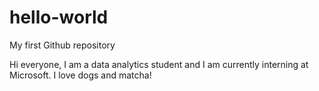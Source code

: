 # hello-world
My first Github repository

Hi everyone, I am a data analytics student and I am currently interning at Microsoft. I love dogs and matcha! 
